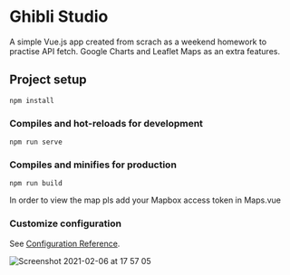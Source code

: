 # Ghibli Studio

A simple Vue.js app created from scrach as a weekend homework to practise API fetch.
Google Charts and Leaflet Maps as an extra features.

## Project setup
```
npm install
```
### Compiles and hot-reloads for development
```
npm run serve
```

### Compiles and minifies for production
```
npm run build
```
In order to view the map pls add your Mapbox access token in Maps.vue
### Customize configuration
See [Configuration Reference](https://cli.vuejs.org/config/).

![Screenshot 2021-02-06 at 17 57 05](https://user-images.githubusercontent.com/72009564/107126013-24ba1700-68a5-11eb-949b-e00f9a673659.png)
